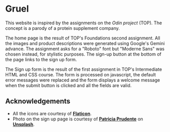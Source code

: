 # Gruel

This website is inspired by the assignments on the *Odin project* (TOP). The concept is a parody of a
protein supplement company.

The home page is the result of TOP's Foundations second assignment. All the images and product descriptions were generated using Google's Gemini advance. The assignment asks for a "Roboto" font but "Moderne Sans" was chosen instead, for stylistic purposes. The sign-up button at the bottom of the page links to the sign up form.

The Sign up form is the result of the first assignment in TOP's Intermediate HTML and CSS course. The form is processed on javascript, the default error messages were replaced and the form displays a welcome message when the submit button is clicked and all the fields are valid.

## Acknowledgements

* All the icons are courtesy of [__Flaticon__](https://www.flaticon.com/).
* Photo on the sign up page is courtesy of [__Patricia Prudente__](https://www.instagram.com/apsprudente/) on [__Unsplash__](https://unsplash.com/).
